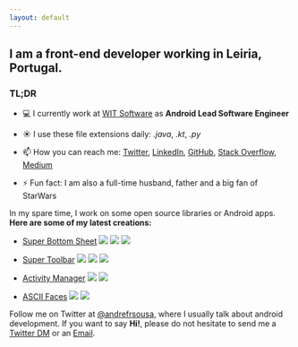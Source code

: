 ```yaml
---
layout: default
---
```


## I am a front-end developer working in Leiria, Portugal. 
### TL;DR

- 💻 I currently work at [WIT Software](https://twitter.com/wit_software) as **Android Lead Software Engineer**

- ☀️ I use these file extensions daily: *.java*, *.kt*, *.py*

- 📫 How you can reach me: [Twitter](https://twitter.com/andrefrsousa), [LinkedIn](https://www.linkedin.com/in/andrefrsousa/), [GitHub](https://github.com/andrefrsousa), [Stack Overflow](https://stackoverflow.com/users/1574250/andré-sousa?tab=profile), [Medium](https://medium.com/andré-sousa)

- ⚡ Fun fact: I am also a full-time husband, father and a big fan of StarWars

In my spare time, I work on some open source libraries or Android apps.
**Here are some of my latest creations:**

- [Super Bottom Sheet](https://github.com/andrefrsousa/SuperBottomSheet) ![](https://img.shields.io/github/release/andrefrsousa/SuperBottomSheet.svg?label=lib) ![](https://img.shields.io/badge/%20-kotlin-FD7C3F) ![](https://img.shields.io/github/stars/andrefrsousa/superbottomsheet.svg?style=social&label=Star)

- [Super Toolbar](https://github.com/andrefrsousa/SuperToolbar) ![](https://img.shields.io/github/release/andrefrsousa/SuperToolbar.svg?label=lib) ![](https://img.shields.io/badge/%20-kotlin-FD7C3F) ![](https://img.shields.io/github/stars/andrefrsousa/supertoolbar.svg?style=social&label=Star)

- [Activity Manager](https://play.google.com/store/apps/details?id=com.andrefrsousa.tools.activitymanager) ![](https://img.shields.io/badge/app-v1.6.3-blue.svg) ![](https://img.shields.io/badge/%20-android-32DE84)

- [ASCII Faces](https://play.google.com/store/apps/details?id=com.andrefrsousa.tools.ascii) ![](https://img.shields.io/badge/app-v1.3.1-blue.svg) ![](https://img.shields.io/badge/%20-android-32DE84)

Follow me on Twitter at [@andrefrsousa](https://twitter.com/andrefrsousa), where I usually talk about android development. If you want to say **Hi!**, please do not hesitate to send me a [Twitter DM](https://twitter.com/messages/compose?recipient_id=1048843283613605888) or an [Email](mailto:andrefrsousa@gmail.com).